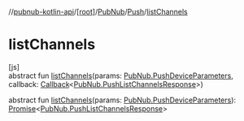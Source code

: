 //[pubnub-kotlin-api](../../../../index.md)/[[root]](../../index.md)/[PubNub](../index.md)/[Push](index.md)/[listChannels](list-channels.md)

# listChannels

[js]\
abstract fun [listChannels](list-channels.md)(params: [PubNub.PushDeviceParameters](../-push-device-parameters/index.md), callback: [Callback](../../-callback/index.md)&lt;[PubNub.PushListChannelsResponse](../-push-list-channels-response/index.md)&gt;)

abstract fun [listChannels](list-channels.md)(params: [PubNub.PushDeviceParameters](../-push-device-parameters/index.md)): [Promise](https://kotlinlang.org/api/latest/jvm/stdlib/kotlin.js/-promise/index.html)&lt;[PubNub.PushListChannelsResponse](../-push-list-channels-response/index.md)&gt;
